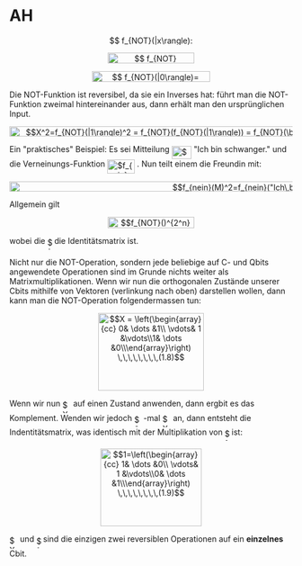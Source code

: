 # AH
<p align="center"><img alt="$$&#10;f_{NOT}(|x\rangle): |x\rangle \to |\bar{x}\rangle&#10;$$" src="https://rawgit.com/leegao/readme2tex/None/svgs/87b102e876e55e0ca0e8e47bbb0a2208.svg" align="middle" width="153.5184156pt" height="16.438356pt"/></p>
<p align="center"><img alt="$$&#10;f_{NOT}(|1\rangle)= \bar{|1\rangle} = |0\rangle&#10;$$" src="https://rawgit.com/leegao/readme2tex/None/svgs/a6904d04715acdcaf621ba7f7f3a3f70.svg" align="middle" width="154.5573315pt" height="18.6940677pt"/></p>
<p align="center"><img alt="$$&#10;f_{NOT}(|0\rangle)= \bar{|0\rangle} = |1\rangle \,\,\,\,\,\,\,\,(1.5)&#10;$$" src="https://rawgit.com/leegao/readme2tex/None/svgs/fdb5aee0df2b8adfb512d860b947590c.svg" align="middle" width="210.26468099999997pt" height="18.6940677pt"/></p>

Die NOT-Funktion ist reversibel, da sie ein Inverses hat: führt man die NOT-Funktion zweimal hintereinander aus, dann erhält man den ursprünglichen Input.

<p align="center"><img alt="$$X^2=f_{NOT}(|1\rangle)^2 = f_{NOT}(f_{NOT}(|1\rangle)) = f_{NOT}(\bar{|1\rangle}) = f_{NOT}(|0\rangle) = \bar{|0\rangle} = |1\rangle\,\,\,\,\,\,\,\,\,\,\,\,\,\,\,\,(1.6)$$" src="https://rawgit.com/leegao/readme2tex/None/svgs/e3c9560987409218e66a5af2c2ec9de3.svg" align="middle" width="619.7950242pt" height="18.6940677pt"/></p>


Ein "praktisches" Beispiel: Es sei Mitteilung <img alt="$M =$" src="https://rawgit.com/leegao/readme2tex/None/svgs/34e5483cf691c1565ce500dcf14a9f54.svg" align="middle" width="35.09124794999999pt" height="22.465723500000017pt"/> "Ich bin schwanger." und die Verneinungs-Funktion <img alt="$f_{nein}()$" src="https://rawgit.com/leegao/readme2tex/None/svgs/1e3765721cc87b51a5d2c372f44ebcde.svg" align="middle" width="48.79515629999999pt" height="24.65753399999998pt"/> . Nun teilt einem die Freundin mit:
<p align="center"><img alt='$$f_{nein}(M)^2=f_{nein}("Ich\,bin\,schwanger")^2=f_{nein}("Ich\,bin\,nicht\,schwanger")="Ich\,bin\,nicht\,unschwanger"="Ich\,bin\,schwanger"$$' src="https://rawgit.com/leegao/readme2tex/None/svgs/d1a13bdd8f6c250b70a69dd950125b03.svg" align="middle" width="961.8763175999999pt" height="18.312383099999998pt"/></p>

Allgemein gilt
<p align="center"><img alt="$$f_{NOT}()^{2^n} = 1 \,\,\,\,\,\,\,\,(1.7)$$" src="https://rawgit.com/leegao/readme2tex/None/svgs/fbd65714b74c342f3050b28b3a6df477.svg" align="middle" width="154.46763585pt" height="19.3964133pt"/></p>
wobei die <img alt="$1$" src="https://rawgit.com/leegao/readme2tex/None/svgs/034d0a6be0424bffe9a6e7ac9236c0f5.svg" align="middle" width="8.219209349999991pt" height="21.18721440000001pt"/> die Identitätsmatrix ist.

Nicht nur die NOT-Operation, sondern jede beliebige auf C- und Qbits angewendete Operationen sind im Grunde nichts weiter als Matrixmultiplikationen.
Wenn wir nun die orthogonalen Zustände unserer Cbits mithilfe von Vektoren (verlinkung nach oben) darstellen wollen, dann kann man die NOT-Operation folgendermassen tun:
<p align="center"><img alt="$$X = \left(\begin{array}{cc} 0&amp; \dots &amp;1\\ \vdots&amp; 1 &amp;\vdots\\1&amp; \dots &amp;0\\\end{array}\right) \,\,\,\,\,\,\,\,(1.8)$$" src="https://rawgit.com/leegao/readme2tex/None/svgs/d54b0d94e399a185656f7f63f0e235cf.svg" align="middle" width="187.05404355pt" height="138.08357145pt"/></p>
Wenn wir nun <img alt="$X$" src="https://rawgit.com/leegao/readme2tex/None/svgs/cbfb1b2a33b28eab8a3e59464768e810.svg" align="middle" width="14.908688849999992pt" height="22.465723500000017pt"/> auf einen Zustand anwenden, dann ergbit es das Komplement. Wenden wir jedoch <img alt="$2^n$" src="https://rawgit.com/leegao/readme2tex/None/svgs/f8f25e4580c418a51dc556db0d8d2b93.svg" align="middle" width="16.34523329999999pt" height="21.839370299999988pt"/>-mal <img alt="$X$" src="https://rawgit.com/leegao/readme2tex/None/svgs/cbfb1b2a33b28eab8a3e59464768e810.svg" align="middle" width="14.908688849999992pt" height="22.465723500000017pt"/> an, dann entsteht die Indentitätsmatrix, was identisch mit der Multiplikation von <img alt="$1$" src="https://rawgit.com/leegao/readme2tex/None/svgs/034d0a6be0424bffe9a6e7ac9236c0f5.svg" align="middle" width="8.219209349999991pt" height="21.18721440000001pt"/> ist:
<p align="center"><img alt="$$1=\left(\begin{array}{cc} 1&amp; \dots &amp;0\\ \vdots&amp; 1 &amp;\vdots\\0&amp; \dots &amp;1\\\end{array}\right) \,\,\,\,\,\,\,\,(1.9)$$" src="https://rawgit.com/leegao/readme2tex/None/svgs/b98e081b0318419d873c061e0aa53cbe.svg" align="middle" width="180.36458714999998pt" height="138.08357145pt"/></p>

<img alt="$X$" src="https://rawgit.com/leegao/readme2tex/None/svgs/cbfb1b2a33b28eab8a3e59464768e810.svg" align="middle" width="14.908688849999992pt" height="22.465723500000017pt"/> und <img alt="$1$" src="https://rawgit.com/leegao/readme2tex/None/svgs/034d0a6be0424bffe9a6e7ac9236c0f5.svg" align="middle" width="8.219209349999991pt" height="21.18721440000001pt"/> sind die einzigen zwei reversiblen Operationen auf ein __einzelnes__ Cbit.
